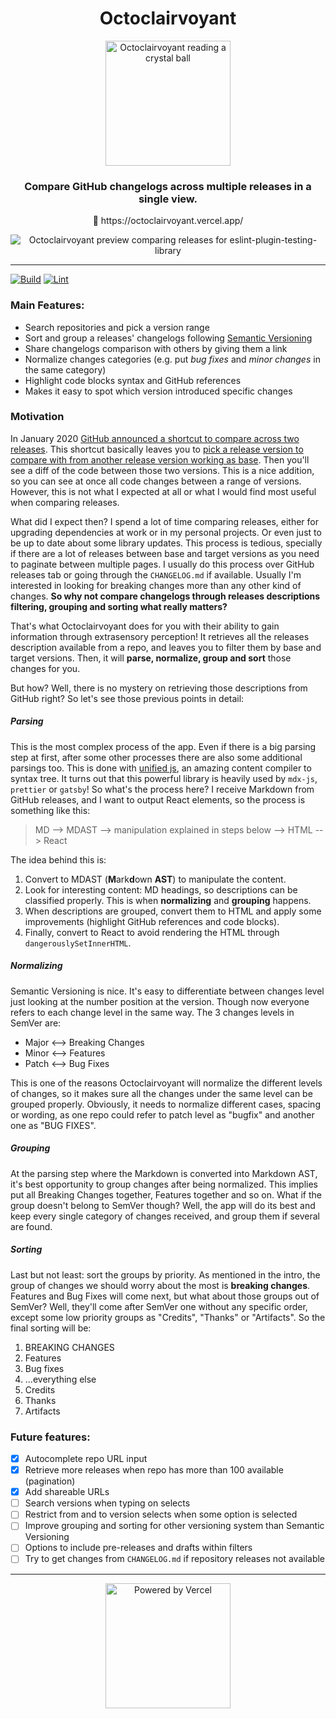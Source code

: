 <div align="center">
  <h1>Octoclairvoyant</h1>
  <img
    src="https://raw.githubusercontent.com/belco90/octoclairvoyant/main/public/mascot-logo.png"
    height="200"
    width="200"
    alt="Octoclairvoyant reading a crystal ball"
  >
  <h3>Compare GitHub changelogs across multiple releases in a single view.</h3>
  <p>
    <span role="img" aria-label="Crystall ball">🔮</span> https://octoclairvoyant.vercel.app/
  </p>

  <img src="https://i.imgur.com/y98G27j.png" alt="Octoclairvoyant preview comparing releases for eslint-plugin-testing-library" >
</div>

<hr>

[![Build](https://github.com/Belco90/octoclairvoyant/actions/workflows/build.yml/badge.svg)](https://github.com/Belco90/octoclairvoyant/actions/workflows/build.yml)
[![Lint](https://github.com/Belco90/octoclairvoyant/actions/workflows/lint.yml/badge.svg)](https://github.com/Belco90/octoclairvoyant/actions/workflows/lint.yml)

### Main Features:

- Search repositories and pick a version range
- Sort and group a releases' changelogs following [Semantic Versioning](https://semver.org/)
- Share changelogs comparison with others by giving them a link
- Normalize changes categories (e.g. put _bug fixes_ and _minor changes_ in the same category)
- Highlight code blocks syntax and GitHub references
- Makes it easy to spot which version introduced specific changes

### Motivation

In January 2020 [GitHub announced a shortcut to compare across two releases](https://github.blog/changelog/2020-01-13-shortcut-to-compare-across-two-releases/).
This shortcut basically leaves you to [pick a release version to compare with from another release version working as base](https://help.github.com/en/github/administering-a-repository/comparing-releases).
Then you'll see a diff of the code between those two versions.
This is a nice addition, so you can see at once all code changes between a range of versions.
However, this is not what I expected at all or what I would find most useful when comparing releases.

What did I expect then?
I spend a lot of time comparing releases, either for upgrading dependencies at work or in my personal projects.
Or even just to be up to date about some library updates.
This process is tedious, specially if there are a lot of releases between base and target versions as you need to paginate between multiple pages.
I usually do this process over GitHub releases tab or going through the `CHANGELOG.md` if available.
Usually I'm interested in looking for breaking changes more than any other kind of changes.
**So why not compare changelogs through releases descriptions filtering, grouping and sorting what really matters?**

That's what Octoclairvoyant does for you with their ability to gain information through extrasensory perception!
It retrieves all the releases description available from a repo, and leaves you to filter them by base and target versions.
Then, it will **parse, normalize, group and sort** those changes for you.

But how?
Well, there is no mystery on retrieving those descriptions from GitHub right?
So let's see those previous points in detail:

##### Parsing

This is the most complex process of the app.
Even if there is a big parsing step at first, after some other processes there are also some additional parsings too.
This is done with [unified js](https://unifiedjs.com/), an amazing content compiler to syntax tree.
It turns out that this powerful library is heavily used by `mdx-js`, `prettier` or `gatsby`!
So what's the process here?
I receive Markdown from GitHub releases, and I want to output React elements, so the process is something like this:

> MD --> MDAST --> manipulation explained in steps below --> HTML --> React

The idea behind this is:

1. Convert to MDAST (**M**ark**d**own **AST**) to manipulate the content.
2. Look for interesting content: MD headings, so descriptions can be classified properly. This is when **normalizing** and **grouping** happens.
3. When descriptions are grouped, convert them to HTML and apply some improvements (highlight GitHub references and code blocks).
4. Finally, convert to React to avoid rendering the HTML through `dangerouslySetInnerHTML`.

##### Normalizing

Semantic Versioning is nice.
It's easy to differentiate between changes level just looking at the number position at the version.
Though now everyone refers to each change level in the same way.
The 3 changes levels in SemVer are:

- Major <--> Breaking Changes
- Minor <--> Features
- Patch <--> Bug Fixes

This is one of the reasons Octoclairvoyant will normalize the different levels of changes, so it makes sure all the changes under the same level can be grouped properly.
Obviously, it needs to normalize different cases, spacing or wording, as one repo could refer to patch level as "bugfix" and another one as "BUG FIXES".

##### Grouping

At the parsing step where the Markdown is converted into Markdown AST, it's best opportunity to group changes after being normalized.
This implies put all Breaking Changes together, Features together and so on.
What if the group doesn't belong to SemVer though?
Well, the app will do its best and keep every single category of changes received, and group them if several are found.

##### Sorting

Last but not least: sort the groups by priority.
As mentioned in the intro, the group of changes we should worry about the most is **breaking changes**.
Features and Bug Fixes will come next, but what about those groups out of SemVer?
Well, they'll come after SemVer one without any specific order, except some low priority groups as "Credits", "Thanks" or "Artifacts".
So the final sorting will be:

1. BREAKING CHANGES
2. Features
3. Bug fixes
4. ...everything else
5. Credits
6. Thanks
7. Artifacts

### Future features:

- [x] Autocomplete repo URL input
- [x] Retrieve more releases when repo has more than 100 available (pagination)
- [x] Add shareable URLs
- [ ] Search versions when typing on selects
- [ ] Restrict from and to version selects when some option is selected
- [ ] Improve grouping and sorting for other versioning system than Semantic Versioning
- [ ] Options to include pre-releases and drafts within filters
- [ ] Try to get changes from `CHANGELOG.md` if repository releases not available

<hr>
<div align="center">
  <a href="https://vercel.com/?utm_source=octoclairvoyant-team&utm_campaign=oss">
    <img
      src="https://www.datocms-assets.com/31049/1618983297-powered-by-vercel.svg"
      height="200"
      width="200"
      alt="Powered by Vercel"
    >
  </a>
</div>
